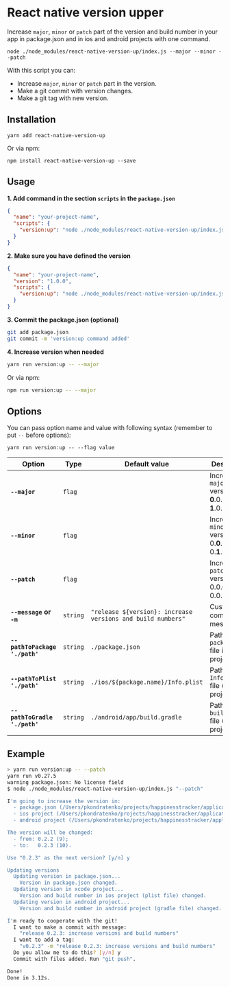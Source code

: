 # React native version upper
Increase `major`, `minor` or `patch` part of the version and build number in your app in package.json and in ios and android projects with one command.
```
node ./node_modules/react-native-version-up/index.js --major --minor --patch
```

With this script you can:
- Increase `major`, `minor` or `patch` part in the version.
- Make a git commit with version changes.
- Make a git tag with new version.

## Installation
```
yarn add react-native-version-up
```

Or via npm:
```
npm install react-native-version-up --save
```

## Usage
**1. Add command in the section `scripts` in the `package.json`**
```json
{
  "name": "your-project-name",
  "scripts": {
    "version:up": "node ./node_modules/react-native-version-up/index.js"
  }
}
```

**2. Make sure you have defined the version**
```json
{
  "name": "your-project-name",
  "version": "1.0.0",
  "scripts": {
    "version:up": "node ./node_modules/react-native-version-up/index.js"
  }
}
```

**3. Commit the package.json (optional)**
```bash
git add package.json
git commit -m 'version:up command added'
```

**4. Increase version when needed**
```bash
yarn run version:up -- --major
```

Or via npm:
```bash
npm run version:up -- --major
```
## Options
You can pass option name and value with following syntax (remember to put `--` before options):
```
yarn run version:up -- --flag value
```

| **Option** | **Type** | **Default value** | **Description** |
|------------|----------|-------------------|-----------------|
| **`--major`** | `flag` | | Increase `major` version:<br/>**0**.0.0 -> **1**.0.0 |
| **`--minor`** | `flag` | | Increase `minor` version:<br/>0.**0**.0 -> 0.**1**.0 |
| **`--patch`** | `flag` | | Increase `patch` version:<br/>0.0.**0** -> 0.0.**1** |
| **`--message` or `-m`** | `string` | `"release ${version}: increase versions and build numbers"` | Custom commit message. |
| **`--pathToPackage './path'`** | `string` | `./package.json` | Path to `package.json` file in your project. |
| **`--pathToPlist './path'`** | `string` | `./ios/${package.name}/Info.plist` | Path to `Info.plist` file (ios project). |
| **`--pathToGradle './path'`** | `string` | `./android/app/build.gradle` | Path to `build.gradle` file (android project). |

## Example
```bash
> yarn run version:up -- --patch                                                                        master [56b6724] (!)
yarn run v0.27.5
warning package.json: No license field
$ node ./node_modules/react-native-version-up/index.js "--patch"

I'm going to increase the version in:
  - package.json (/Users/pkondratenko/projects/happinesstracker/application/package.json);
  - ios project (/Users/pkondratenko/projects/happinesstracker/application/ios/happinesstracker/Info.plist);
  - android project (/Users/pkondratenko/projects/happinesstracker/application/android/app/build.gradle).

The version will be changed:
  - from: 0.2.2 (9);
  - to:   0.2.3 (10).

Use "0.2.3" as the next version? [y/n] y

Updating versions
  Updating version in package.json...
    Version in package.json changed.
  Updating version in xcode project...
    Version and build number in ios project (plist file) changed.
  Updating version in android project...
    Version and build number in android project (gradle file) changed.

I'm ready to cooperate with the git!
  I want to make a commit with message:
    "release 0.2.3: increase versions and build numbers"
  I want to add a tag:
    "v0.2.3" -m "release 0.2.3: increase versions and build numbers"
  Do you allow me to do this? [y/n] y
  Commit with files added. Run "git push".

Done!
Done in 3.12s.
```
